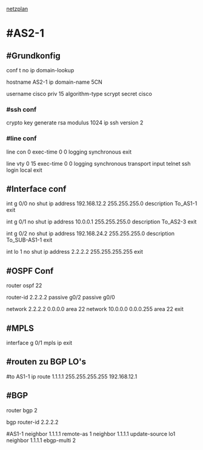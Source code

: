 [netzplan](../angabe/netzplan.md)
# #AS2-1

## #Grundkonfig
conf t
no ip domain-lookup

hostname AS2-1
ip domain-name 5CN

username cisco priv 15 algorithm-type scrypt secret cisco

### #ssh conf
crypto key generate rsa modulus 1024
ip ssh version 2


### #line conf

line con 0 
exec-time 0 0
logging synchronous
exit

line vty 0 15
exec-time 0 0
logging synchronous
transport input telnet ssh
login local
exit


## #Interface conf

int g 0/0
  no shut
  ip address 192.168.12.2 255.255.255.0
  description To_AS1-1
  exit

int g 0/1
  no shut
  ip address 10.0.0.1 255.255.255.0
  description To_AS2-3
  exit

int g 0/2
  no shut
  ip address 192.168.24.2 255.255.255.0
  description To_SUB-AS1-1
  exit

int lo 1
  no shut
  ip address 2.2.2.2 255.255.255.255
  exit

## #OSPF Conf

router ospf 22

router-id 2.2.2.2 
passive g0/2
passive g0/0

network 2.2.2.2 0.0.0.0 area 22
network 10.0.0.0 0.0.0.255 area 22
exit


## #MPLS
interface g 0/1
mpls ip
exit

## #routen zu BGP LO's

#to AS1-1
ip route 1.1.1.1 255.255.255.255 192.168.12.1


## #BGP
router bgp 2

bgp router-id 2.2.2.2

#AS1-1
neighbor 1.1.1.1 remote-as 1
neighbor 1.1.1.1 update-source lo1
neighbor 1.1.1.1 ebgp-multi 2

